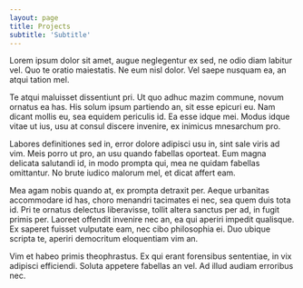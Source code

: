 ```yaml
---
layout: page
title: Projects
subtitle: 'Subtitle'
---
```


Lorem ipsum dolor sit amet, augue neglegentur ex sed, ne odio diam labitur vel. Quo te oratio maiestatis. Ne eum nisl dolor. Vel saepe nusquam ea, an atqui tation mel.

Te atqui maluisset dissentiunt pri. Ut quo adhuc mazim commune, novum ornatus ea has. His solum ipsum partiendo an, sit esse epicuri eu. Nam dicant mollis eu, sea equidem periculis id. Ea esse idque mei. Modus idque vitae ut ius, usu at consul discere invenire, ex inimicus mnesarchum pro.

Labores definitiones sed in, error dolore adipisci usu in, sint sale viris ad vim. Meis porro ut pro, an usu quando fabellas oporteat. Eum magna delicata salutandi id, in modo prompta qui, mea ne quidam fabellas omittantur. No brute iudico malorum mel, et dicat affert eam.

Mea agam nobis quando at, ex prompta detraxit per. Aeque urbanitas accommodare id has, choro menandri tacimates ei nec, sea quem duis tota id. Pri te ornatus delectus liberavisse, tollit altera sanctus per ad, in fugit primis per. Laoreet offendit invenire nec an, ea qui aperiri impedit qualisque. Ex saperet fuisset vulputate eam, nec cibo philosophia ei. Duo ubique scripta te, aperiri democritum eloquentiam vim an.

Vim et habeo primis theophrastus. Ex qui erant forensibus sententiae, in vix adipisci efficiendi. Soluta appetere fabellas an vel. Ad illud audiam erroribus nec.
